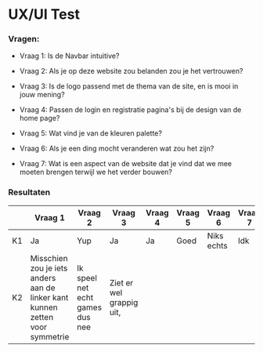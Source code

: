 # UX/UI Test
### Vragen:
- Vraag 1: Is de Navbar intuitive?
- Vraag 2: Als je op deze website zou belanden zou je het vertrouwen?
- Vraag 3: Is de logo passend met de thema van de site, en is mooi in jouw mening?
- Vraag 4: Passen de login en registratie pagina's bij de design van de home page?

- Vraag 5: Wat vind je van de kleuren palette?
- Vraag 6: Als je een ding mocht veranderen wat zou het zijn?
- Vraag 7: Wat is een aspect van de website dat je vind dat we mee moeten brengen terwijl we het verder bouwen?

### Resultaten
||Vraag 1|Vraag 2|Vraag 3|Vraag 4|Vraag 5|Vraag 6|Vraag 7|
|---|---|---|---|---|---|---|---|
|K1|Ja|Yup|Ja|Ja|Goed|Niks echts|Idk|
|K2|Misschien zou je iets anders aan de linker kant kunnen zetten voor symmetrie|Ik speel net echt games dus nee|Ziet er wel grappig uit, 